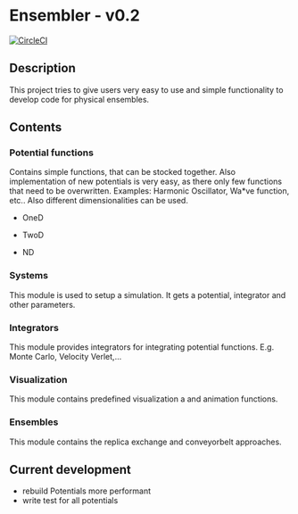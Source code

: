 # Ensembler - v0.2

[![CircleCI](https://circleci.com/gh/ccgcsms/Ensembler/tree/BensDevelop.svg?style=svg)](https://circleci.com/gh/ccgcsms/Ensembler/tree/BensDevelop)

## Description
This project tries to give users very easy to use and simple functionality to develop code for physical ensembles.

## Contents
### Potential functions

  Contains simple functions, that can be stocked together. 
  Also implementation of new potentials is very easy, as there only few functions that need to be overwritten.
  Examples: Harmonic Oscillator, Wa*ve function, etc.. 
  Also different dimensionalities can be used.

   * OneD

   * TwoD

   * ND

### Systems

   This module is used to setup a simulation. It gets a potential, integrator and other parameters.

### Integrators

   This module provides integrators for integrating potential functions. E.g. Monte Carlo, Velocity Verlet,...

### Visualization

   This module contains predefined visualization a and animation functions.

### Ensembles

   This module contains the replica exchange and conveyorbelt approaches.



## Current development
* rebuild Potentials more performant
* write test for all potentials


